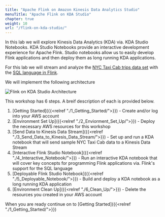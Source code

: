 ```yaml
---
title: "Apache Flink on Amazon Kinesis Data Analytics Studio"
menuTitle: "Apache Flink on KDA Studio"
chapter: true
weight: 10
url: "/flink-on-kda-studio/"
---
```


In this lab we will explore Kinesis Data Analytics (KDA) via. KDA Studio Notebooks. KDA Studio Notebooks provide an interactive development experience for Apache Flink. Studio notebooks allow us to easily develop Flink applications and then deploy them as long running KDA applications. 

For this lab we will stream and analyze the [NYC Taxi Cab trips data set](https://www1.nyc.gov/site/tlc/about/tlc-trip-record-data.page) with the [SQL language in Flink](https://nightlies.apache.org/flink/flink-docs-release-1.13/docs/dev/table/sql/overview/). 

We will implement the following architecture

![Flink on KDA Studio Architecture](/images/flink-on-kda-studio/workshop_architecture.png)

This workshop has 6 steps. A breif description of each is provided below.
1. [Getting Started]({{<relref "./1_Getting_Started/">}}) - Create and/or log into your AWS account 
2. [Environment Set Up]({{<relref "./2_Enviorment_Set_Up/">}}) - Deploy the necessary AWS resources for this workshop
3. [Send Data to Kinesis Data Stream]({{<relref "./3_Send_Data_to_Kinesis_Data_Stream/">}}) - Set up and run a KDA notebook that will send sample NYC Taxi Cab data to a Kinesis Data Stream
4. [Interactive Flink Studio Notebook]({{<relref "./4_Interactive_Notebook/">}}) - Run an interactive KDA notebook that will cover key concepts for programming Flink applications via. Flink's support for the SQL language
5. [Deployable Flink Studio Notebook]({{<relref "./5_Deployable_Notebook/">}}) - Build and deploy a KDA notebook as a long running KDA application
6. [Environment Clean Up]({{<relref "./6_Clean_Up/">}}) - Delete the resources you created in your AWS account 

When you are ready continue on to [Getting Started]({{<relref "./1_Getting_Started/">}})
